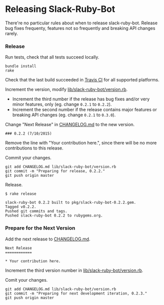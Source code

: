 # Releasing Slack-Ruby-Bot

There're no particular rules about when to release slack-ruby-bot. Release bug fixes frequenty, features not so frequently and breaking API changes rarely.

### Release

Run tests, check that all tests succeed locally.

```
bundle install
rake
```

Check that the last build succeeded in [Travis CI](https://travis-ci.org/slack-ruby/slack-ruby-bot) for all supported platforms.

Increment the version, modify [lib/slack-ruby-bot/version.rb](lib/slack-ruby-bot/version.rb).

*  Increment the third number if the release has bug fixes and/or very minor features, only (eg. change `0.2.1` to `0.2.2`).
*  Increment the second number if the release contains major features or breaking API changes (eg. change `0.2.1` to `0.3.0`).

Change "Next Release" in [CHANGELOG.md](CHANGELOG.md) to the new version.

```
### 0.2.2 (7/10/2015)
```

Remove the line with "Your contribution here.", since there will be no more contributions to this release.

Commit your changes.

```
git add CHANGELOG.md lib/slack-ruby-bot/version.rb
git commit -m "Preparing for release, 0.2.2."
git push origin master
```

Release.

```
$ rake release

slack-ruby-bot 0.2.2 built to pkg/slack-ruby-bot-0.2.2.gem.
Tagged v0.2.2.
Pushed git commits and tags.
Pushed slack-ruby-bot 0.2.2 to rubygems.org.
```

### Prepare for the Next Version

Add the next release to [CHANGELOG.md](CHANGELOG.md).

```
Next Release
============

* Your contribution here.
```

Increment the third version number in [lib/slack-ruby-bot/version.rb](lib/slack-ruby-bot/version.rb).

Comit your changes.

```
git add CHANGELOG.md lib/slack-ruby-bot/version.rb
git commit -m "Preparing for next development iteration, 0.2.3."
git push origin master
```
